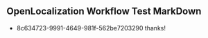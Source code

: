 ## OpenLocalization Workflow Test MarkDown
* 8c634723-9991-4649-981f-562be7203290 thanks!

<!--HONumber=Aug16_HO4-->


